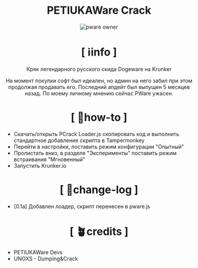 <div align="center">

# PETIUKAWare Crack
![pware owner](https://i.pinimg.com/originals/45/3e/a9/453ea9e2e675f045ceedfe7be68c29fc.gif)
# [ ℹ️info ]
Кряк легендарного русского скида Dogeware на Krunker

На момент покупки софт был идеален, но админ на него забил при этом продолжая продавать его. Последний апдейт был выпущен 5 месяцев назад. По моему личному мнению сейчас PWare ужасен.
# [ 🍳how-to ]

</div>

- Скачать/открыть PCrack Loader.js скопировать код и выполнить стандартное добавление скрипта в Tampermonkey
- Перейти в настройки, поставить режим конфигурации "Опытный"
- Пролистать вниз, в разделе "Эксперименты" поставить режим встраивания "Мгновенный"
- Запустить Krunker.io

<div align="center">

# [ 🥚change-log ]

</div>

+ [0.1a] Добавлен лоадер, скрипт перенесен в pware.js

<div align="center">

# [ 🪴credits ]

</div>

+ PETIUKAWare Devs
+ UNOXS - Dumping&Crack
